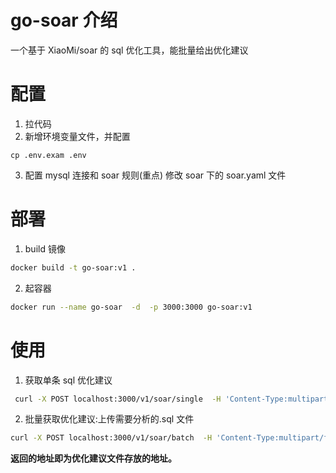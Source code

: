 # go-soar 介绍
一个基于 XiaoMi/soar 的 sql 优化工具，能批量给出优化建议

# 配置
1. 拉代码
2. 新增环境变量文件，并配置
```
cp .env.exam .env
```
3. 配置 mysql 连接和 soar 规则(重点)
修改 soar 下的 soar.yaml 文件

# 部署
1. build 镜像
```bash
docker build -t go-soar:v1 .
```
2. 起容器
```bash
docker run --name go-soar  -d  -p 3000:3000 go-soar:v1
```

# 使用
1. 获取单条 sql 优化建议
```bash
 curl -X POST localhost:3000/v1/soar/single  -H 'Content-Type:multipart/form-data' -F 'sql=SELECT * FROM live_order WHERE user_id =11963232 ORDER BY order_number DESC'
```
2. 批量获取优化建议:上传需要分析的.sql 文件
```bash
curl -X POST localhost:3000/v1/soar/batch  -H 'Content-Type:multipart/form-data' -F "sql_file=@E:\test.sql"
```

**返回的地址即为优化建议文件存放的地址。**
